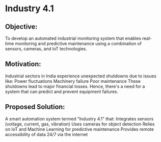 # Industry 4.1

## Objective:
To develop an automated industrial monitoring system that enables real-time monitoring and predictive maintenance using a combination of sensors, cameras, and IoT technologies.

## Motivation:
Industrial sectors in India experience unexpected shutdowns due to issues like:
Power fluctuations
Machinery failure
Poor maintenance
These shutdowns lead to major financial losses. Hence, there's a need for a system that can predict and prevent equipment failures.

## Proposed Solution:
A smart automation system termed "Industry 4.1" that:
Integrates sensors (voltage, current, gas, vibration)
Uses cameras for object detection
Relies on IoT and Machine Learning for predictive maintenance
Provides remote accessibility of data 24/7 via the internet

